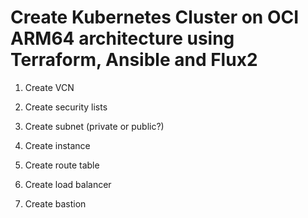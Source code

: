# Create Kubernetes Cluster on OCI ARM64 architecture using Terraform, Ansible and Flux2

1. Create VCN

2. Create security lists

3. Create subnet (private or public?)

4. Create instance

5. Create route table

6. Create load balancer

7. Create bastion
